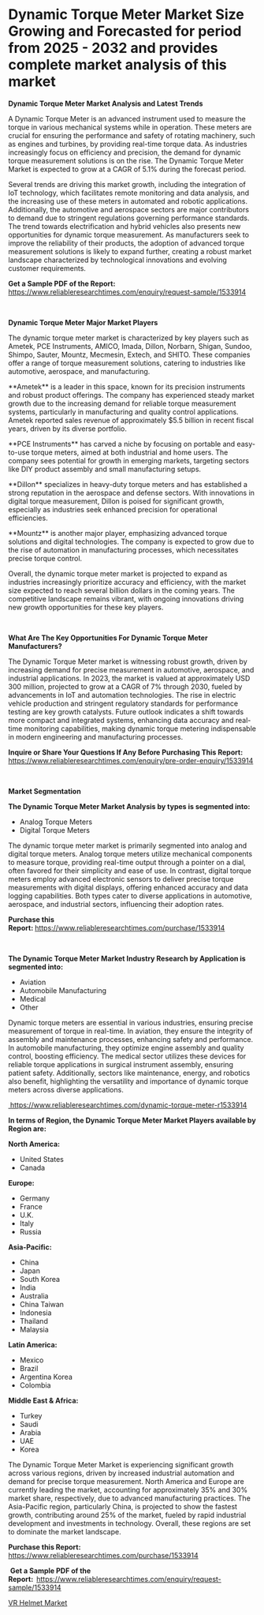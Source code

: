 <p><h1>Dynamic Torque Meter Market Size Growing and Forecasted for period from 2025 - 2032 and provides complete market analysis of this market</h1></p><p><strong>Dynamic Torque Meter Market Analysis and Latest Trends</strong></p>
<p><p>A Dynamic Torque Meter is an advanced instrument used to measure the torque in various mechanical systems while in operation. These meters are crucial for ensuring the performance and safety of rotating machinery, such as engines and turbines, by providing real-time torque data. As industries increasingly focus on efficiency and precision, the demand for dynamic torque measurement solutions is on the rise. The Dynamic Torque Meter Market is expected to grow at a CAGR of 5.1% during the forecast period. </p><p>Several trends are driving this market growth, including the integration of IoT technology, which facilitates remote monitoring and data analysis, and the increasing use of these meters in automated and robotic applications. Additionally, the automotive and aerospace sectors are major contributors to demand due to stringent regulations governing performance standards. The trend towards electrification and hybrid vehicles also presents new opportunities for dynamic torque measurement. As manufacturers seek to improve the reliability of their products, the adoption of advanced torque measurement solutions is likely to expand further, creating a robust market landscape characterized by technological innovations and evolving customer requirements.</p></p>
<p><strong>Get a Sample PDF of the Report:&nbsp;</strong> <a href="https://www.reliableresearchtimes.com/enquiry/request-sample/1533914?utm_campaign=2040&utm_medium=2&utm_source=Github&utm_content=ia&utm_term=17022025&utm_id=dynamic-torque-meter">https://www.reliableresearchtimes.com/enquiry/request-sample/1533914</a></p>
<p>&nbsp;</p>
<p><strong>Dynamic Torque Meter Major Market Players</strong></p>
<p><p>The dynamic torque meter market is characterized by key players such as Ametek, PCE Instruments, AMICO, Imada, Dillon, Norbarn, Shigan, Sundoo, Shimpo, Sauter, Mountz, Mecmesin, Extech, and SHITO. These companies offer a range of torque measurement solutions, catering to industries like automotive, aerospace, and manufacturing.</p><p>**Ametek** is a leader in this space, known for its precision instruments and robust product offerings. The company has experienced steady market growth due to the increasing demand for reliable torque measurement systems, particularly in manufacturing and quality control applications. Ametek reported sales revenue of approximately $5.5 billion in recent fiscal years, driven by its diverse portfolio.</p><p>**PCE Instruments** has carved a niche by focusing on portable and easy-to-use torque meters, aimed at both industrial and home users. The company sees potential for growth in emerging markets, targeting sectors like DIY product assembly and small manufacturing setups.</p><p>**Dillon** specializes in heavy-duty torque meters and has established a strong reputation in the aerospace and defense sectors. With innovations in digital torque measurement, Dillon is poised for significant growth, especially as industries seek enhanced precision for operational efficiencies.</p><p>**Mountz** is another major player, emphasizing advanced torque solutions and digital technologies. The company is expected to grow due to the rise of automation in manufacturing processes, which necessitates precise torque control.</p><p>Overall, the dynamic torque meter market is projected to expand as industries increasingly prioritize accuracy and efficiency, with the market size expected to reach several billion dollars in the coming years. The competitive landscape remains vibrant, with ongoing innovations driving new growth opportunities for these key players.</p></p>
<p>&nbsp;</p>
<p><strong>What Are The Key Opportunities For Dynamic Torque Meter Manufacturers?</strong></p>
<p><p>The Dynamic Torque Meter market is witnessing robust growth, driven by increasing demand for precise measurement in automotive, aerospace, and industrial applications. In 2023, the market is valued at approximately USD 300 million, projected to grow at a CAGR of 7% through 2030, fueled by advancements in IoT and automation technologies. The rise in electric vehicle production and stringent regulatory standards for performance testing are key growth catalysts. Future outlook indicates a shift towards more compact and integrated systems, enhancing data accuracy and real-time monitoring capabilities, making dynamic torque metering indispensable in modern engineering and manufacturing processes.</p></p>
<p><strong>Inquire or Share Your Questions If Any Before Purchasing This Report:</strong> <a href="https://www.reliableresearchtimes.com/enquiry/pre-order-enquiry/1533914?utm_campaign=2040&utm_medium=2&utm_source=Github&utm_content=ia&utm_term=17022025&utm_id=dynamic-torque-meter">https://www.reliableresearchtimes.com/enquiry/pre-order-enquiry/1533914</a></p>
<p>&nbsp;</p>
<p><strong>Market Segmentation</strong></p>
<p><strong>The Dynamic Torque Meter Market Analysis by types is segmented into:</strong></p>
<p><ul><li>Analog Torque Meters</li><li>Digital Torque Meters</li></ul></p>
<p><p>The dynamic torque meter market is primarily segmented into analog and digital torque meters. Analog torque meters utilize mechanical components to measure torque, providing real-time output through a pointer on a dial, often favored for their simplicity and ease of use. In contrast, digital torque meters employ advanced electronic sensors to deliver precise torque measurements with digital displays, offering enhanced accuracy and data logging capabilities. Both types cater to diverse applications in automotive, aerospace, and industrial sectors, influencing their adoption rates.</p></p>
<p><strong>Purchase this Report:&nbsp;</strong><a href="https://www.reliableresearchtimes.com/purchase/1533914?utm_campaign=2040&utm_medium=2&utm_source=Github&utm_content=ia&utm_term=17022025&utm_id=dynamic-torque-meter">https://www.reliableresearchtimes.com/purchase/1533914</a></p>
<p>&nbsp;</p>
<p><strong>The Dynamic Torque Meter Market Industry Research by Application is segmented into:</strong></p>
<p><ul><li>Aviation</li><li>Automobile Manufacturing</li><li>Medical</li><li>Other</li></ul></p>
<p><p>Dynamic torque meters are essential in various industries, ensuring precise measurement of torque in real-time. In aviation, they ensure the integrity of assembly and maintenance processes, enhancing safety and performance. In automobile manufacturing, they optimize engine assembly and quality control, boosting efficiency. The medical sector utilizes these devices for reliable torque applications in surgical instrument assembly, ensuring patient safety. Additionally, sectors like maintenance, energy, and robotics also benefit, highlighting the versatility and importance of dynamic torque meters across diverse applications.</p></p>
<p><a href="https://www.reliableresearchtimes.com/dynamic-torque-meter-r1533914?utm_campaign=2040&utm_medium=2&utm_source=Github&utm_content=ia&utm_term=17022025&utm_id=dynamic-torque-meter">&nbsp;https://www.reliableresearchtimes.com/dynamic-torque-meter-r1533914</a></p>
<p><strong>In terms of Region, the Dynamic Torque Meter Market Players available by Region are:</strong></p>
<p>
    <p> <strong> North America: </strong>
        <ul>
            <li>United States</li>
            <li>Canada</li>
        </ul>
        </p> 
    <p> <strong> Europe: </strong>
        <ul>
            <li>Germany</li>
            <li>France</li>
            <li>U.K.</li>
            <li>Italy</li>
            <li>Russia</li>
        </ul>
        </p> 
    <p> <strong> Asia-Pacific: </strong>
        <ul>
            <li>China</li>
            <li>Japan</li>
            <li>South Korea</li>
            <li>India</li>
            <li>Australia</li>
            <li>China Taiwan</li>
            <li>Indonesia</li>
            <li>Thailand</li>
            <li>Malaysia</li>
        </ul>
        </p> 
    <p> <strong> Latin America: </strong>
        <ul>
            <li>Mexico</li>
            <li>Brazil</li>
            <li>Argentina Korea</li>
            <li>Colombia</li>
        </ul>
        </p> 
    <p> <strong> Middle East & Africa: </strong>
        <ul>
            <li>Turkey</li>
            <li>Saudi</li>
            <li>Arabia</li>
            <li>UAE</li>
            <li>Korea</li>
        </ul>
    </p>
    </p>
<p><p>The Dynamic Torque Meter Market is experiencing significant growth across various regions, driven by increased industrial automation and demand for precise torque measurement. North America and Europe are currently leading the market, accounting for approximately 35% and 30% market share, respectively, due to advanced manufacturing practices. The Asia-Pacific region, particularly China, is projected to show the fastest growth, contributing around 25% of the market, fueled by rapid industrial development and investments in technology. Overall, these regions are set to dominate the market landscape.</p></p>
<p><strong>Purchase this Report: </strong><a href="https://www.reliableresearchtimes.com/purchase/1533914?utm_campaign=2040&utm_medium=2&utm_source=Github&utm_content=ia&utm_term=17022025&utm_id=dynamic-torque-meter">https://www.reliableresearchtimes.com/purchase/1533914</a></p>
<p>&nbsp;<strong>Get a Sample PDF of the Report:&nbsp;&nbsp;</strong><a href="https://www.reliableresearchtimes.com/enquiry/request-sample/1533914?utm_campaign=2040&utm_medium=2&utm_source=Github&utm_content=ia&utm_term=17022025&utm_id=dynamic-torque-meter">https://www.reliableresearchtimes.com/enquiry/request-sample/1533914</a></p>
<p><strong></strong></p>
<p><p><a href="https://github.com/MonroeBullock54/Market-Research-Report-List-1/blob/main/vr-helmet-market.md?utm_campaign=2040&utm_medium=2&utm_source=Github&utm_content=ia&utm_term=17022025&utm_id=dynamic-torque-meter">VR Helmet Market</a></p></p>